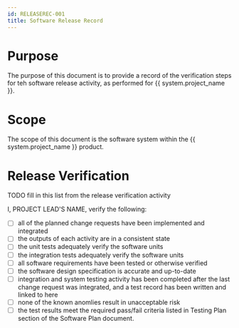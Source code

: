 ```yaml
---
id: RELEASEREC-001
title: Software Release Record
---
```


# Purpose

The purpose of this document is to provide a record of the verification steps for teh software release activity, as performed for {{ system.project_name }}.

# Scope

The scope of this document is the software system within the {{ system.project_name }} product.

# Release Verification

TODO fill in this list from the release verification activity

I, PROJECT LEAD'S NAME, verify the following:

- [ ] all of the planned change requests have been implemented and integrated
- [ ] the outputs of each activity are in a consistent state
- [ ] the unit tests adequately verify the software units
- [ ] the integration tests adequately verify the software units
- [ ] all software requirements have been tested or otherwise verified
- [ ] the software design specification is accurate and up-to-date
- [ ] integration and system testing activity has been completed after the last change request was integrated, and a test record has been written and linked to here
- [ ] none of the known anomlies result in unacceptable risk
- [ ] the test results meet the required pass/fail criteria listed in Testing Plan section of the Software Plan document.

